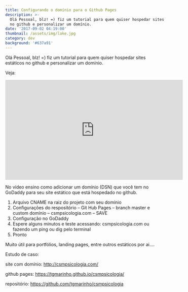 ```yaml
---
title: Configurando o domínio para o Github Pages
description: >-
  Olá Pessoal, blz! =) fiz um tutorial para quem quiser hospedar sites estáticos
  no github e personalizar um domínio.
date: '2017-09-02 04:19:00'
thumbnail: /assets/img/lake.jpg
category: dev
background: '#637a91'
---
```

Olá Pessoal, blz! =) fiz um tutorial para quem quiser hospedar sites estáticos no github e personalizar um domínio.

Veja:

<iframe width="560" height="315" src="https://www.youtube.com/embed/51Eco4wDdvg" frameborder="0" allow="accelerometer; autoplay; encrypted-media; gyroscope; picture-in-picture" allowfullscreen></iframe>

No vídeo ensino como adicionar um domínio (DSN) que você tem no GoDaddy para seu site estático que está hospedado no github.

1. Arquivo CNAME na raiz do projeto com seu domínio
2. Configurações do respositório – Git Hub Pages – branch master e custom domínio – csmpsicologia.com – SAVE
3. Configuração no GoDaddy
4. Espere alguns minutos e teste acessando: csmpsicologia.com ou fazendo um ping ou dig pelo terminal
5. Pronto

Muito útil para portfólios, landing pages, entre outros estáticos por ai….

Estudo de caso:

site com domínio: <http://csmpsicologia.com/>

github pages: <https://tgmarinho.github.io/csmpsicologia/>

repositório: <https://github.com/tgmarinho/csmpsicologia>
